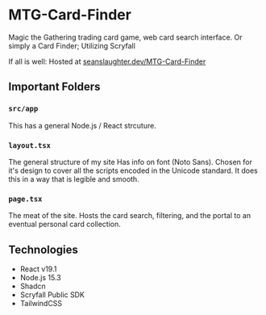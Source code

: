 # MTG-Card-Finder
Magic the Gathering trading card game, web card search interface. Or simply a Card Finder; Utilizing Scryfall

If all is well: Hosted at  [seanslaughter.dev/MTG-Card-Finder](https://www.seanslaughter.dev/MTG-Card-Finder)

## Important Folders

### ```src/app```

This has a general Node.js / React strcuture.

### ```layout.tsx```
The general structure of my site 
Has info on font (Noto Sans). Chosen for it's design to cover all the scripts encoded in the Unicode standard. 
It does this in a way that is legible and smooth. 

### ```page.tsx```
The meat of the site.
Hosts the card search, filtering, and the portal to an eventual personal card collection.


## Technologies
- React v19.1
- Node.js 15.3
- Shadcn
- Scryfall Public SDK
- TailwindCSS

